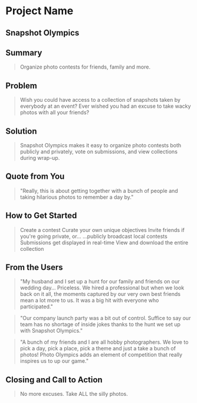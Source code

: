 # Project Name #

<!-- 
> This material was originally posted [here](http://www.quora.com/What-is-Amazons-approach-to-product-development-and-product-management). It is reproduced here for posterities sake.

There is an approach called "working backwards" that is widely used at Amazon. They work backwards from the customer, rather than starting with an idea for a product and trying to bolt customers onto it. While working backwards can be applied to any specific product decision, using this approach is especially important when developing new products or features.

For new initiatives a product manager typically starts by writing an internal press release announcing the finished product. The target audience for the press release is the new/updated product's customers, which can be retail customers or internal users of a tool or technology. Internal press releases are centered around the customer problem, how current solutions (internal or external) fail, and how the new product will blow away existing solutions.

If the benefits listed don't sound very interesting or exciting to customers, then perhaps they're not (and shouldn't be built). Instead, the product manager should keep iterating on the press release until they've come up with benefits that actually sound like benefits. Iterating on a press release is a lot less expensive than iterating on the product itself (and quicker!).

If the press release is more than a page and a half, it is probably too long. Keep it simple. 3-4 sentences for most paragraphs. Cut out the fat. Don't make it into a spec. You can accompany the press release with a FAQ that answers all of the other business or execution questions so the press release can stay focused on what the customer gets. My rule of thumb is that if the press release is hard to write, then the product is probably going to suck. Keep working at it until the outline for each paragraph flows. 

Oh, and I also like to write press-releases in what I call "Oprah-speak" for mainstream consumer products. Imagine you're sitting on Oprah's couch and have just explained the product to her, and then you listen as she explains it to her audience. That's "Oprah-speak", not "Geek-speak".

Once the project moves into development, the press release can be used as a touchstone; a guiding light. The product team can ask themselves, "Are we building what is in the press release?" If they find they're spending time building things that aren't in the press release (overbuilding), they need to ask themselves why. This keeps product development focused on achieving the customer benefits and not building extraneous stuff that takes longer to build, takes resources to maintain, and doesn't provide real customer benefit (at least not enough to warrant inclusion in the press release).
 -->
 
## Snapshot Olympics ##

## Summary ##
  > Organize photo contests for friends, family and more.

## Problem ##
  > Wish you could have access to a collection of snapshots taken by everybody at an event? Ever wished you had an excuse to take wacky photos with all your friends?

## Solution ##
  > Snapshot Olympics makes it easy to organize photo contests both publicly and privately, vote on submissions, and view collections during wrap-up.

## Quote from You ##
  > "Really, this is about getting together with a bunch of people and taking hilarious photos to remember a day by."

## How to Get Started ##
  > Create a contest
  > Curate your own unique objectives
  > Invite friends if you're going private, or...
  > ...publicly broadcast local contests
  > Submissions get displayed in real-time
  > View and download the entire collection

## From the Users ##
  > "My husband and I set up a hunt for our family and friends on our wedding day... Priceless. We hired a professional but when we look back on it all, the moments captured by our very own best friends mean a lot more to us. It was a big hit with everyone who participated."

  > "Our company launch party was a bit out of control. Suffice to say our team has no shortage of inside jokes thanks to the hunt we set up with Snapshot Olympics."

  > "A bunch of my friends and I are all hobby photographers. We love to pick a day, pick a place, pick a theme and just a take a bunch of photos! Photo Olympics adds an element of competition that really inspires us to up our game."

## Closing and Call to Action ##
  > No more excuses. Take ALL the silly photos.